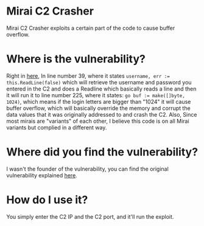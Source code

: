 # Mirai C2 Crasher
Mirai C2 Crasher exploits a certain part of the code to cause buffer overflow.
# Where is the vulnerability?
Right in [here](https://github.com/jgamblin/Mirai-Source-Code/blob/master/mirai/cnc/admin.go), In line number 39, where it states  ```username, err := this.ReadLine(false)```  which will retrieve the username and password you entered in the C2 and does a Readline which basically reads a line and then it will run it to line number 225, where it states: ```go buf := make([]byte, 1024)```, which means if the login letters are bigger than "1024" it will cause buffer overflow, which will basically override the memory and corrupt the data values that it was originally addressed to and crash the C2. Also, Since most mirais are "variants" of each other, I believe this code is on all Mirai variants but complied in a different way.
# Where did you find the vulnerability?
I wasn't the founder of the vulnerability, you can find the original vulnerability explained [here](https://www.ankitanubhav.info/post/crash).
# How do I use it?
You simply enter the C2 IP and the C2 port, and it'll run the exploit.
